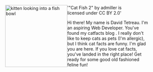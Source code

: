 <figure class="image">
  <img src="https://live.staticflickr.com/3313/3481540500_c846c62863_b.jpg" width="200" alt="kitten looking into a fish bowl" style="float:left" align="center"/>
  <figcaption>'"Cat Fish 2" by admiller is licensed under CC BY 2.0'</figcaption>
</figure>

Hi there! My name is David Tetreau. I'm an aspiring Web Developer. You've found my catfacts blog . I really don't like to keep cats as pets (I'm allergic), but I think cat facts are funny. I'm glad you are here. If you love cat facts, you've landed in the right place! Get ready for some good old fashioned feline fun!

